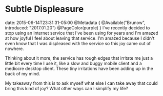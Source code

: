 # Subtle Displeasure
date: 2015-06-14T23:31:31-05:00
@Metadata {
  @Available("Brunow", introduced: "2017.01.20")
  @PageColor(purple)
}
I've recently decided to stop using an Internet service that I've been using for years and I'm amazed at how joyful I feel about leaving that service. I'm amazed because I didn't even know that I was displeased with the service so this joy came out of nowhere.

Thinking about it more, the service has rough edges that irritate me just a little bit every time I use it, like a slow and buggy mobile client and a mediocre desktop client. These tiny irritations have been adding up in the back of my mind.

My takeaway from this is to ask myself what else I can take away that could bring this kind of joy? What other ways can I simplify my life?
